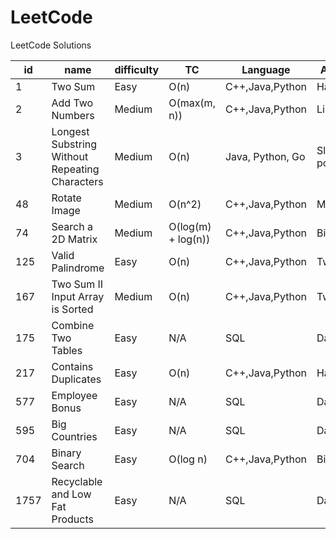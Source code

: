 # LeetCode
LeetCode Solutions

id|name|difficulty|TC|Language|Approach to solve
---|---|---|---|---|---
1|Two Sum|Easy|O(n)|C++,Java,Python|HashMap,Map,Array
2|Add Two Numbers|Medium|O(max(m, n))|C++,Java,Python|LinkedList
3|Longest Substring Without Repeating Characters|Medium|O(n)|Java, Python, Go|Sliding Window, two pointer
48|Rotate Image|Medium|O(n^2)|C++,Java,Python|Math
74|Search a 2D Matrix|Medium|O(log(m) + log(n))|C++,Java,Python|Binary Search
125|Valid Palindrome|Easy|O(n)|C++,Java,Python|Two Pointer
167|Two Sum II Input Array is Sorted|Medium|O(n)|C++,Java,Python|Two Pointer
175|Combine Two Tables|Easy|N/A|SQL|Database
217|Contains Duplicates|Easy|O(n)|C++,Java,Python|HashSet,Set,Array
577|Employee Bonus|Easy|N/A|SQL|Database
595|Big Countries|Easy|N/A|SQL|Database
704|Binary Search|Easy|O(log n)|C++,Java,Python|Binary Search
1757|Recyclable and Low Fat Products|Easy|N/A|SQL|Database
